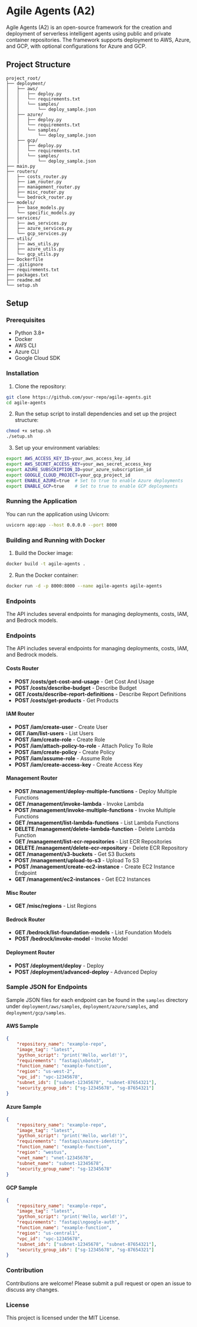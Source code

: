 # Agile Agents (A2)

Agile Agents (A2) is an open-source framework for the creation and deployment of serverless intelligent agents using public and private container repositories. The framework supports deployment to AWS, Azure, and GCP, with optional configurations for Azure and GCP.

## Project Structure

```
project_root/
├── deployment/
│   ├── aws/
│   │   ├── deploy.py
│   │   └── requirements.txt
│   │   └── samples/
│   │       └── deploy_sample.json
│   ├── azure/
│   │   ├── deploy.py
│   │   └── requirements.txt
│   │   └── samples/
│   │       └── deploy_sample.json
│   ├── gcp/
│   │   ├── deploy.py
│   │   └── requirements.txt
│   │   └── samples/
│   │       └── deploy_sample.json
├── main.py
├── routers/
│   ├── costs_router.py
│   ├── iam_router.py
│   ├── management_router.py
│   ├── misc_router.py
│   └── bedrock_router.py
├── models/
│   ├── base_models.py
│   └── specific_models.py
├── services/
│   ├── aws_services.py
│   ├── azure_services.py
│   └── gcp_services.py
├── utils/
│   ├── aws_utils.py
│   ├── azure_utils.py
│   └── gcp_utils.py
├── Dockerfile
├── .gitignore
├── requirements.txt
├── packages.txt
├── readme.md
└── setup.sh
```

## Setup

### Prerequisites

- Python 3.8+
- Docker
- AWS CLI
- Azure CLI
- Google Cloud SDK

### Installation

1. Clone the repository:

```sh
git clone https://github.com/your-repo/agile-agents.git
cd agile-agents
```

2. Run the setup script to install dependencies and set up the project structure:

```sh
chmod +x setup.sh
./setup.sh
```

3. Set up your environment variables:

```sh
export AWS_ACCESS_KEY_ID=your_aws_access_key_id
export AWS_SECRET_ACCESS_KEY=your_aws_secret_access_key
export AZURE_SUBSCRIPTION_ID=your_azure_subscription_id
export GOOGLE_CLOUD_PROJECT=your_gcp_project_id
export ENABLE_AZURE=true  # Set to true to enable Azure deployments
export ENABLE_GCP=true    # Set to true to enable GCP deployments
```

### Running the Application

You can run the application using Uvicorn:

```sh
uvicorn app:app --host 0.0.0.0 --port 8000
```

### Building and Running with Docker

1. Build the Docker image:

```sh
docker build -t agile-agents .
```

2. Run the Docker container:

```sh
docker run -d -p 8000:8000 --name agile-agents agile-agents
```

### Endpoints

The API includes several endpoints for managing deployments, costs, IAM, and Bedrock models.
### Endpoints

The API includes several endpoints for managing deployments, costs, IAM, and Bedrock models.

#### Costs Router

- **POST /costs/get-cost-and-usage** - Get Cost And Usage
- **POST /costs/describe-budget** - Describe Budget
- **GET /costs/describe-report-definitions** - Describe Report Definitions
- **POST /costs/get-products** - Get Products

#### IAM Router

- **POST /iam/create-user** - Create User
- **GET /iam/list-users** - List Users
- **POST /iam/create-role** - Create Role
- **POST /iam/attach-policy-to-role** - Attach Policy To Role
- **POST /iam/create-policy** - Create Policy
- **POST /iam/assume-role** - Assume Role
- **POST /iam/create-access-key** - Create Access Key

#### Management Router

- **POST /management/deploy-multiple-functions** - Deploy Multiple Functions
- **GET /management/invoke-lambda** - Invoke Lambda
- **POST /management/invoke-multiple-functions** - Invoke Multiple Functions
- **GET /management/list-lambda-functions** - List Lambda Functions
- **DELETE /management/delete-lambda-function** - Delete Lambda Function
- **GET /management/list-ecr-repositories** - List ECR Repositories
- **DELETE /management/delete-ecr-repository** - Delete ECR Repository
- **GET /management/s3-buckets** - Get S3 Buckets
- **POST /management/upload-to-s3** - Upload To S3
- **POST /management/create-ec2-instance** - Create EC2 Instance Endpoint
- **GET /management/ec2-instances** - Get EC2 Instances

#### Misc Router

- **GET /misc/regions** - List Regions

#### Bedrock Router

- **GET /bedrock/list-foundation-models** - List Foundation Models
- **POST /bedrock/invoke-model** - Invoke Model

#### Deployment Router

- **POST /deployment/deploy** - Deploy
- **POST /deployment/advanced-deploy** - Advanced Deploy

### Sample JSON for Endpoints

Sample JSON files for each endpoint can be found in the `samples` directory under `deployment/aws/samples`, `deployment/azure/samples`, and `deployment/gcp/samples`.

#### AWS Sample

```json
{
    "repository_name": "example-repo",
    "image_tag": "latest",
    "python_script": "print('Hello, world!')",
    "requirements": "fastapi\nboto3",
    "function_name": "example-function",
    "region": "us-west-2",
    "vpc_id": "vpc-12345678",
    "subnet_ids": ["subnet-12345678", "subnet-87654321"],
    "security_group_ids": ["sg-12345678", "sg-87654321"]
}
```

#### Azure Sample

```json
{
    "repository_name": "example-repo",
    "image_tag": "latest",
    "python_script": "print('Hello, world!')",
    "requirements": "fastapi\nazure-identity",
    "function_name": "example-function",
    "region": "westus",
    "vnet_name": "vnet-12345678",
    "subnet_name": "subnet-12345678",
    "security_group_name": "sg-12345678"
}
```

#### GCP Sample

```json
{
    "repository_name": "example-repo",
    "image_tag": "latest",
    "python_script": "print('Hello, world!')",
    "requirements": "fastapi\ngoogle-auth",
    "function_name": "example-function",
    "region": "us-central1",
    "vpc_id": "vpc-12345678",
    "subnet_ids": ["subnet-12345678", "subnet-87654321"],
    "security_group_ids": ["sg-12345678", "sg-87654321"]
}
```

### Contribution

Contributions are welcome! Please submit a pull request or open an issue to discuss any changes.

### License

This project is licensed under the MIT License.
